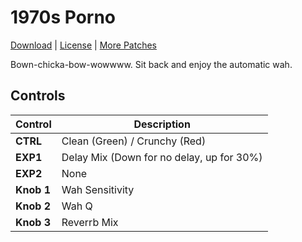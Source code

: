 # 1970s Porno


[Download](https://github.com/markfeit/ampero/raw/master/patches/1970s-Porno.prst) | [License](README.md#License) | [More Patches](https://github.com/markfeit/ampero/tree/master/patches)

Bown-chicka-bow-wowwww.  Sit back and enjoy the automatic wah.


## Controls

| Control | Description |
| ------- | ----------- |
| **CTRL** | Clean (Green) / Crunchy (Red) |
| **EXP1** | Delay Mix (Down for no delay, up for 30%)|
| **EXP2** | None |
| **Knob 1** | Wah Sensitivity |
| **Knob 2** | Wah Q |
| **Knob 3** | Reverrb Mix |
